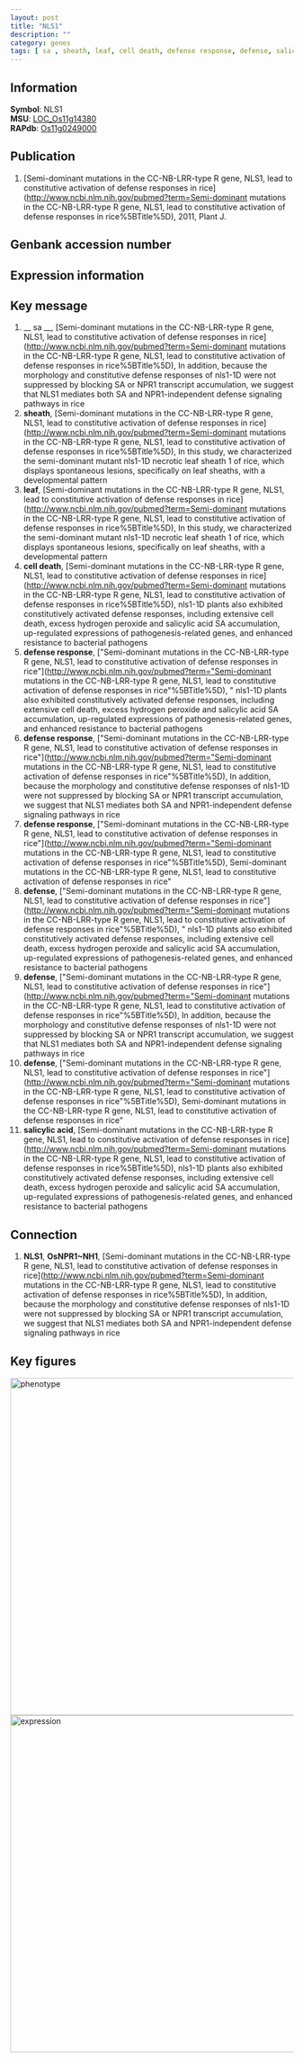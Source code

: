 ```yaml
---
layout: post
title: "NLS1"
description: ""
category: genes
tags: [ sa , sheath, leaf, cell death, defense response, defense, salicylic acid]
---
```


## Information
__Symbol__: NLS1  
__MSU__: [LOC_Os11g14380](http://rice.plantbiology.msu.edu/cgi-bin/ORF_infopage.cgi?orf=LOC_Os11g14380)  
__RAPdb__: [Os11g0249000](http://rapdb.dna.affrc.go.jp/viewer/gbrowse_details/irgsp1?name=Os11g0249000)  

## Publication
1. [Semi-dominant mutations in the CC-NB-LRR-type R gene, NLS1, lead to constitutive activation of defense responses in rice](http://www.ncbi.nlm.nih.gov/pubmed?term=Semi-dominant mutations in the CC-NB-LRR-type R gene, NLS1, lead to constitutive activation of defense responses in rice%5BTitle%5D), 2011, Plant J.

## Genbank accession number

## Expression information

## Key message
1. __ sa __, [Semi-dominant mutations in the CC-NB-LRR-type R gene, NLS1, lead to constitutive activation of defense responses in rice](http://www.ncbi.nlm.nih.gov/pubmed?term=Semi-dominant mutations in the CC-NB-LRR-type R gene, NLS1, lead to constitutive activation of defense responses in rice%5BTitle%5D),  In addition, because the morphology and constitutive defense responses of nls1-1D were not suppressed by blocking SA or NPR1 transcript accumulation, we suggest that NLS1 mediates both SA and NPR1-independent defense signaling pathways in rice
2. __sheath__, [Semi-dominant mutations in the CC-NB-LRR-type R gene, NLS1, lead to constitutive activation of defense responses in rice](http://www.ncbi.nlm.nih.gov/pubmed?term=Semi-dominant mutations in the CC-NB-LRR-type R gene, NLS1, lead to constitutive activation of defense responses in rice%5BTitle%5D), In this study, we characterized the semi-dominant mutant nls1-1D necrotic leaf sheath 1 of rice, which displays spontaneous lesions, specifically on leaf sheaths, with a developmental pattern
3. __leaf__, [Semi-dominant mutations in the CC-NB-LRR-type R gene, NLS1, lead to constitutive activation of defense responses in rice](http://www.ncbi.nlm.nih.gov/pubmed?term=Semi-dominant mutations in the CC-NB-LRR-type R gene, NLS1, lead to constitutive activation of defense responses in rice%5BTitle%5D), In this study, we characterized the semi-dominant mutant nls1-1D necrotic leaf sheath 1 of rice, which displays spontaneous lesions, specifically on leaf sheaths, with a developmental pattern
4. __cell death__, [Semi-dominant mutations in the CC-NB-LRR-type R gene, NLS1, lead to constitutive activation of defense responses in rice](http://www.ncbi.nlm.nih.gov/pubmed?term=Semi-dominant mutations in the CC-NB-LRR-type R gene, NLS1, lead to constitutive activation of defense responses in rice%5BTitle%5D),  nls1-1D plants also exhibited constitutively activated defense responses, including extensive cell death, excess hydrogen peroxide and salicylic acid SA accumulation, up-regulated expressions of pathogenesis-related genes, and enhanced resistance to bacterial pathogens
5. __defense response__, ["Semi-dominant mutations in the CC-NB-LRR-type R gene, NLS1, lead to constitutive activation of defense responses in rice"](http://www.ncbi.nlm.nih.gov/pubmed?term="Semi-dominant mutations in the CC-NB-LRR-type R gene, NLS1, lead to constitutive activation of defense responses in rice"%5BTitle%5D), " nls1-1D plants also exhibited constitutively activated defense responses, including extensive cell death, excess hydrogen peroxide and salicylic acid SA accumulation, up-regulated expressions of pathogenesis-related genes, and enhanced resistance to bacterial pathogens
6. __defense response__, ["Semi-dominant mutations in the CC-NB-LRR-type R gene, NLS1, lead to constitutive activation of defense responses in rice"](http://www.ncbi.nlm.nih.gov/pubmed?term="Semi-dominant mutations in the CC-NB-LRR-type R gene, NLS1, lead to constitutive activation of defense responses in rice"%5BTitle%5D),  In addition, because the morphology and constitutive defense responses of nls1-1D were not suppressed by blocking SA or NPR1 transcript accumulation, we suggest that NLS1 mediates both SA and NPR1-independent defense signaling pathways in rice
7. __defense response__, ["Semi-dominant mutations in the CC-NB-LRR-type R gene, NLS1, lead to constitutive activation of defense responses in rice"](http://www.ncbi.nlm.nih.gov/pubmed?term="Semi-dominant mutations in the CC-NB-LRR-type R gene, NLS1, lead to constitutive activation of defense responses in rice"%5BTitle%5D), Semi-dominant mutations in the CC-NB-LRR-type R gene, NLS1, lead to constitutive activation of defense responses in rice"
8. __defense__, ["Semi-dominant mutations in the CC-NB-LRR-type R gene, NLS1, lead to constitutive activation of defense responses in rice"](http://www.ncbi.nlm.nih.gov/pubmed?term="Semi-dominant mutations in the CC-NB-LRR-type R gene, NLS1, lead to constitutive activation of defense responses in rice"%5BTitle%5D), " nls1-1D plants also exhibited constitutively activated defense responses, including extensive cell death, excess hydrogen peroxide and salicylic acid SA accumulation, up-regulated expressions of pathogenesis-related genes, and enhanced resistance to bacterial pathogens
9. __defense__, ["Semi-dominant mutations in the CC-NB-LRR-type R gene, NLS1, lead to constitutive activation of defense responses in rice"](http://www.ncbi.nlm.nih.gov/pubmed?term="Semi-dominant mutations in the CC-NB-LRR-type R gene, NLS1, lead to constitutive activation of defense responses in rice"%5BTitle%5D),  In addition, because the morphology and constitutive defense responses of nls1-1D were not suppressed by blocking SA or NPR1 transcript accumulation, we suggest that NLS1 mediates both SA and NPR1-independent defense signaling pathways in rice
10. __defense__, ["Semi-dominant mutations in the CC-NB-LRR-type R gene, NLS1, lead to constitutive activation of defense responses in rice"](http://www.ncbi.nlm.nih.gov/pubmed?term="Semi-dominant mutations in the CC-NB-LRR-type R gene, NLS1, lead to constitutive activation of defense responses in rice"%5BTitle%5D), Semi-dominant mutations in the CC-NB-LRR-type R gene, NLS1, lead to constitutive activation of defense responses in rice"
11. __salicylic acid__, [Semi-dominant mutations in the CC-NB-LRR-type R gene, NLS1, lead to constitutive activation of defense responses in rice](http://www.ncbi.nlm.nih.gov/pubmed?term=Semi-dominant mutations in the CC-NB-LRR-type R gene, NLS1, lead to constitutive activation of defense responses in rice%5BTitle%5D),  nls1-1D plants also exhibited constitutively activated defense responses, including extensive cell death, excess hydrogen peroxide and salicylic acid SA accumulation, up-regulated expressions of pathogenesis-related genes, and enhanced resistance to bacterial pathogens

## Connection
1. __NLS1__, __OsNPR1~NH1__, [Semi-dominant mutations in the CC-NB-LRR-type R gene, NLS1, lead to constitutive activation of defense responses in rice](http://www.ncbi.nlm.nih.gov/pubmed?term=Semi-dominant mutations in the CC-NB-LRR-type R gene, NLS1, lead to constitutive activation of defense responses in rice%5BTitle%5D),  In addition, because the morphology and constitutive defense responses of nls1-1D were not suppressed by blocking SA or NPR1 transcript accumulation, we suggest that NLS1 mediates both SA and NPR1-independent defense signaling pathways in rice

## Key figures
<img src="http://ricencode.github.io/images/NLS1.pheno.png" alt="phenotype"  style="width: 600px;"/>

<img src="http://ricencode.github.io/images/NLS1.exp.png" alt="expression"  style="width: 600px;"/>


